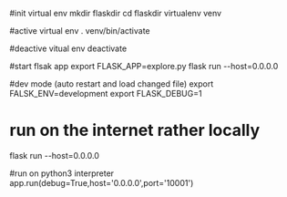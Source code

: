 #init virtual env
mkdir flaskdir
cd flaskdir
virtualenv venv

#active virtual env
. venv/bin/activate

#deactive vitual env
deactivate

#start flsak app
export FLASK_APP=explore.py
flask run --host=0.0.0.0

#dev mode (auto restart and load changed file)
export FALSK_ENV=development
export FLASK_DEBUG=1


# run on the internet rather locally
flask run --host=0.0.0.0


#run on python3 interpreter
app.run(debug=True,host='0.0.0.0',port='10001')


